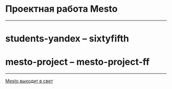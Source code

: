 # Проектная работа Mesto
------
# students-yandex – sixtyfifth
# mesto-project – mesto-project-ff
------
[Mesto выходит в свет](https://sixtyfifth.github.io/mesto-project-ff/)